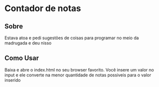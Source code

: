 

# Contador de notas
## Sobre
Estava atoa e pedi sugestões de coisas para programar no meio da madrugada e deu nisso

## Como Usar
Baixa e abre o index.html no seu browser favorito.
Você insere um valor no input e ele converte na menor quantidade de notas possiveis para o valor inserido
